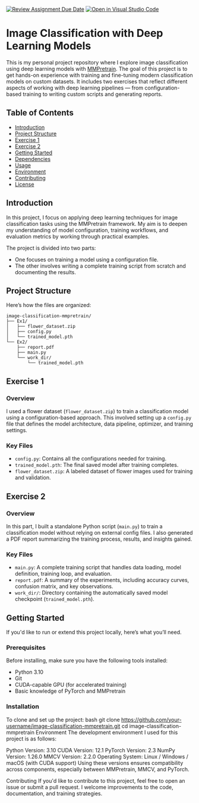 [![Review Assignment Due Date](https://classroom.github.com/assets/deadline-readme-button-22041afd0340ce965d47ae6ef1cefeee28c7c493a6346c4f15d667ab976d596c.svg)](https://classroom.github.com/a/VkJVVOAn)
[![Open in Visual Studio Code](https://classroom.github.com/assets/open-in-vscode-2e0aaae1b6195c2367325f4f02e2d04e9abb55f0b24a779b69b11b9e10269abc.svg)](https://classroom.github.com/online_ide?assignment_repo_id=19516896&assignment_repo_type=AssignmentRepo)
# Image Classification with Deep Learning Models

This is my personal project repository where I explore image classification using deep learning models with [MMPretrain](https://github.com/open-mmlab/mmpretrain). The goal of this project is to get hands-on experience with training and fine-tuning modern classification models on custom datasets. It includes two exercises that reflect different aspects of working with deep learning pipelines — from configuration-based training to writing custom scripts and generating reports.

## Table of Contents
- [Introduction](#introduction)
- [Project Structure](#project-structure)
- [Exercise 1](#exercise-1)
- [Exercise 2](#exercise-2)
- [Getting Started](#getting-started)
- [Dependencies](#dependencies)
- [Usage](#usage)
- [Environment](#environment)
- [Contributing](#contributing)
- [License](#license)

## Introduction

In this project, I focus on applying deep learning techniques for image classification tasks using the MMPretrain framework. My aim is to deepen my understanding of model configuration, training workflows, and evaluation metrics by working through practical examples.

The project is divided into two parts:
- One focuses on training a model using a configuration file.
- The other involves writing a complete training script from scratch and documenting the results.

## Project Structure

Here’s how the files are organized:
```text
image-classification-mmpretrain/
├── Ex1/
│   ├── flower_dataset.zip
│   ├── config.py
│   └── trained_model.pth
└── Ex2/
    ├── report.pdf
    ├── main.py  
    └── work_dir/
        └── trained_model.pth
```

## Exercise 1

### Overview

I used a flower dataset (`flower_dataset.zip`) to train a classification model using a configuration-based approach. This involved setting up a `config.py` file that defines the model architecture, data pipeline, optimizer, and training settings.

### Key Files

- `config.py`: Contains all the configurations needed for training.
- `trained_model.pth`: The final saved model after training completes.
- `flower_dataset.zip`: A labeled dataset of flower images used for training and validation.

## Exercise 2

### Overview

In this part, I built a standalone Python script (`main.py`) to train a classification model without relying on external config files. I also generated a PDF report summarizing the training process, results, and insights gained.

### Key Files

- `main.py`: A complete training script that handles data loading, model definition, training loop, and evaluation.
- `report.pdf`: A summary of the experiments, including accuracy curves, confusion matrix, and key observations.
- `work_dir/`: Directory containing the automatically saved model checkpoint (`trained_model.pth`).

## Getting Started

If you'd like to run or extend this project locally, here’s what you’ll need.

### Prerequisites

Before installing, make sure you have the following tools installed:
- Python 3.10
- Git
- CUDA-capable GPU (for accelerated training)
- Basic knowledge of PyTorch and MMPretrain

### Installation

To clone and set up the project:
bash
git clone https://github.com/your-username/image-classification-mmpretrain.git
cd image-classification-mmpretrain
Environment
The development environment I used for this project is as follows:

Python Version: 3.10
CUDA Version: 12.1
PyTorch Version: 2.3
NumPy Version: 1.26.0
MMCV Version: 2.2.0
Operating System: Linux / Windows / macOS (with CUDA support)
Using these versions ensures compatibility across components, especially between MMPretrain, MMCV, and PyTorch.

Contributing
If you'd like to contribute to this project, feel free to open an issue or submit a pull request. I welcome improvements to the code, documentation, and training strategies.
